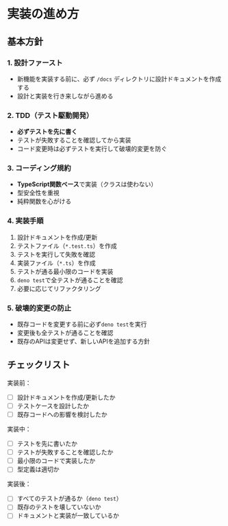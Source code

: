 # 実装の進め方

## 基本方針

### 1. 設計ファースト
- 新機能を実装する前に、必ず `/docs` ディレクトリに設計ドキュメントを作成する
- 設計と実装を行き来しながら進める

### 2. TDD（テスト駆動開発）
- **必ずテストを先に書く**
- テストが失敗することを確認してから実装
- コード変更時は必ずテストを実行して破壊的変更を防ぐ

### 3. コーディング規約
- **TypeScript関数ベース**で実装（クラスは使わない）
- 型安全性を重視
- 純粋関数を心がける

### 4. 実装手順
1. 設計ドキュメントを作成/更新
2. テストファイル（`*.test.ts`）を作成
3. テストを実行して失敗を確認
4. 実装ファイル（`*.ts`）を作成
5. テストが通る最小限のコードを実装
6. `deno test`で全テストが通ることを確認
7. 必要に応じてリファクタリング

### 5. 破壊的変更の防止
- 既存コードを変更する前に必ず`deno test`を実行
- 変更後も全テストが通ることを確認
- 既存のAPIは変更せず、新しいAPIを追加する方針

## チェックリスト

実装前：
- [ ] 設計ドキュメントを作成/更新したか
- [ ] テストケースを設計したか
- [ ] 既存コードへの影響を検討したか

実装中：
- [ ] テストを先に書いたか
- [ ] テストが失敗することを確認したか
- [ ] 最小限のコードで実装したか
- [ ] 型定義は適切か

実装後：
- [ ] すべてのテストが通るか（`deno test`）
- [ ] 既存のテストを壊していないか
- [ ] ドキュメントと実装が一致しているか